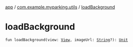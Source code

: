 [app](../index.md) / [com.example.myparking.utils](index.md) / [loadBackground](./load-background.md)

# loadBackground

`fun loadBackground(view: `[`View`](https://developer.android.com/reference/android/view/View.html)`, imageUrl: `[`String`](https://kotlinlang.org/api/latest/jvm/stdlib/kotlin/-string/index.html)`?): `[`Unit`](https://kotlinlang.org/api/latest/jvm/stdlib/kotlin/-unit/index.html)